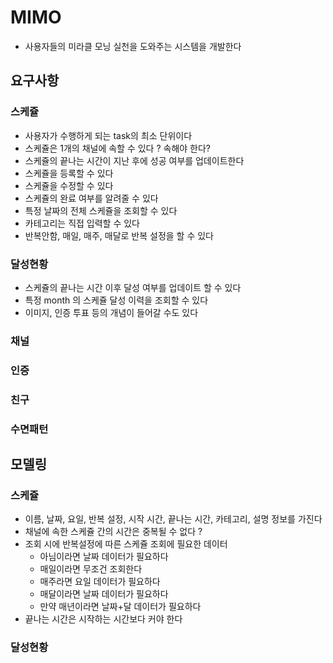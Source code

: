 # MIMO

* 사용자들의 미라클 모닝 실천을 도와주는 시스템을 개발한다

## 요구사항

### 스케쥴

* 사용자가 수행하게 되는 task의 최소 단위이다
* 스케쥴은 1개의 채널에 속할 수 있다 ? 속해야 한다?
* 스케쥴의 끝나는 시간이 지난 후에 성공 여부를 업데이트한다
* 스케쥴을 등록할 수 있다
* 스케쥴을 수정할 수 있다
* 스케쥴의 완료 여부를 알려줄 수 있다
* 특정 날짜의 전체 스케쥴을 조회할 수 있다
* 카테고리는 직접 입력할 수 있다
* 반복안함, 매일, 매주, 매달로 반복 설정을 할 수 있다

### 달성현황

* 스케쥴의 끝나는 시간 이후 달성 여부를 업데이트 할 수 있다
* 특정 month 의 스케쥴 달성 이력을 조회할 수 있다
* 이미지, 인증 투표 등의 개념이 들어갈 수도 있다

### 채널

### 인증

### 친구

### 수면패턴

## 모델링

### 스케쥴

* 이름, 날짜, 요일, 반복 설정, 시작 시간, 끝나는 시간, 카테고리, 설명 정보를 가진다
* 채널에 속한 스케쥴 간의 시간은 중복될 수 없다 ?
* 조회 시에 반복설정에 따른 스케쥴 조회에 필요한 데이터
  * 아님이라면 날짜 데이터가 필요하다
  * 매일이라면 무조건 조회한다
  * 매주라면 요일 데이터가 필요하다
  * 매달이라면 날짜 데이터가 필요하다
  * 만약 매년이라면 날짜+달 데이터가 필요하다
* 끝나는 시간은 시작하는 시간보다 커야 한다

### 달성현황
